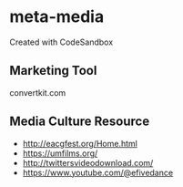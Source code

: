 # meta-media
Created with CodeSandbox

## Marketing Tool
convertkit.com

## Media Culture Resource
- http://eacgfest.org/Home.html
- https://umfilms.org/
- http://twittersvideodownload.com/
- https://www.youtube.com/@efivedance

